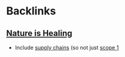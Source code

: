 
# Backlinks
## [Nature is Healing](<Nature is Healing.md>)
- Include [supply chains](<supply chains.md>) (so not just [scope 1](<scope 1.md>)

